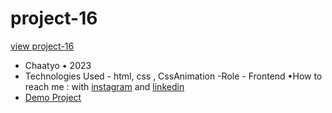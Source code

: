 # project-16

[view project-16](<https://user-images.githubusercontent.com/120978791/212290036-cf80e56f-dad0-47f4-9a41-f7c6c87d8da7.mov>)
- Chaatyo • 2023
- Technologies Used - html, css , CssAnimation
-Role - Frontend
•How to reach me : with [instagram](https://www.instagram.com/erfan_hesaraki_web) and [linkedin](https://www.linkedin.com/in/erfan-hesaraki-)
- [Demo Project](https://erfanhesaraki.github.io/project-16/)
